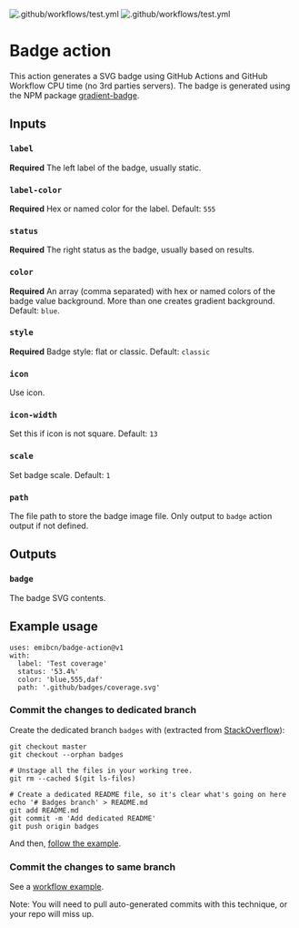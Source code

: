 ![.github/workflows/test.yml](https://github.com/emibcn/badge-action/workflows/.github/workflows/test.yml/badge.svg)
![.github/workflows/test.yml](https://raw.githubusercontent.com/emibcn/badge-action/badges/master/test-badge.svg)

# Badge action

This action generates a SVG badge using GitHub Actions and GitHub Workflow CPU time (no 3rd parties servers). The badge is generated using the NPM package [gradient-badge](https://github.com/bokub/gradient-badge).

## Inputs

### `label`

**Required** The left label of the badge, usually static.

### `label-color`

**Required** Hex or named color for the label. Default: `555`

### `status`

**Required** The right status as the badge, usually based on results.

### `color`

**Required** An array (comma separated) with hex or named colors of the badge value background. More than one creates gradient background. Default: `blue`.

### `style`

**Required** Badge style: flat or classic. Default: `classic`

### `icon`

Use icon.

### `icon-width`

Set this if icon is not square. Default: `13`

### `scale`

Set badge scale. Default: `1`

### `path`

The file path to store the badge image file. Only output to `badge` action output if not defined.

## Outputs

### `badge`

The badge SVG contents.

## Example usage

```
uses: emibcn/badge-action@v1
with:
  label: 'Test coverage'
  status: '53.4%'
  color: 'blue,555,daf'
  path: '.github/badges/coverage.svg'
```

### Commit the changes to dedicated branch

Create the dedicated branch `badges` with (extracted from [StackOverflow](https://stackoverflow.com/a/11487993/2928168)):

```
git checkout master
git checkout --orphan badges

# Unstage all the files in your working tree.
git rm --cached $(git ls-files)

# Create a dedicated README file, so it's clear what's going on here
echo '# Badges branch' > README.md
git add README.md
git commit -m 'Add dedicated README'
git push origin badges
```

And then, [follow the example](https://github.com/emibcn/badge-action/blob/6af286f6b6e5dcabe6fd7085e852e5e6ac7713a0/.github/workflows/test.yml).

### Commit the changes to same branch

See a [workflow example](https://github.com/emibcn/badge-action/blob/88b8f35d4c9fbd776e921f3eea831d4fdb8d4387/.github/workflows/test.yml).

Note: You will need to pull auto-generated commits with this technique, or your repo will miss up.
